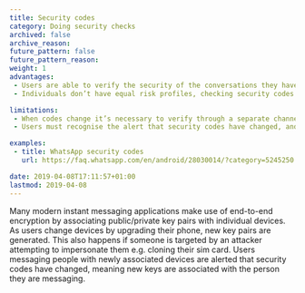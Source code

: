 ```yaml
---
title: Security codes
category: Doing security checks
archived: false
archive_reason:
future_pattern: false
future_pattern_reason:
weight: 1
advantages:
 - Users are able to verify the security of the conversations they have by checking the security codes are unchanged
 - Individuals don’t have equal risk profiles, checking security codes is an added burden but not necessarily one everyone would be concerned over.

limitations:
 - When codes change it’s necessary to verify through a separate channel (e.g. in person) that it’s for an expected reason such as getting a new phone.
 - Users must recognise the alert that security codes have changed, and understand why and what that means.

examples:
 - title: WhatsApp security codes
   url: https://faq.whatsapp.com/en/android/28030014/?category=5245250

date: 2019-04-08T17:11:57+01:00
lastmod: 2019-04-08
---
```

Many modern instant messaging applications make use of end-to-end encryption by associating public/private key pairs with individual devices. As users change devices by upgrading their phone, new key pairs are generated. This also happens if someone is targeted by an attacker attempting to impersonate them e.g. cloning their sim card. Users messaging people with newly associated devices are alerted that security codes have changed, meaning new keys are associated with the person they are messaging.
